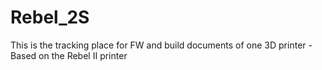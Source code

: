 # Rebel_2S
This is the tracking place for FW and build documents of one 3D printer - Based on the Rebel II printer
